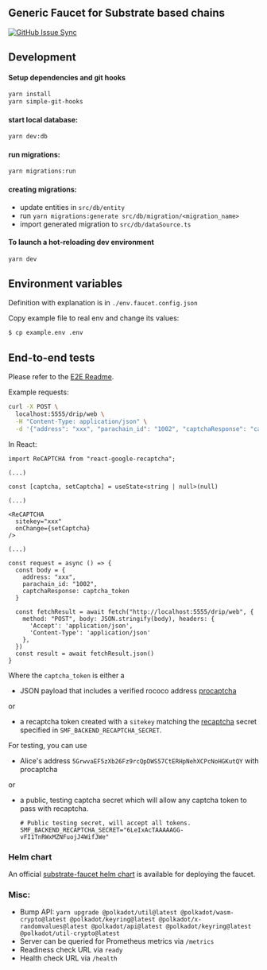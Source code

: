 ## Generic Faucet for Substrate based chains

[![GitHub Issue Sync](https://github.com/paritytech/polkadot-testnet-faucet/actions/workflows/github-issue-sync.yml/badge.svg)](https://github.com/paritytech/polkadot-testnet-faucet/actions/workflows/github-issue-sync.yml)

## Development

#### Setup dependencies and git hooks

```bash
yarn install
yarn simple-git-hooks
```

#### start local database:
```bash
yarn dev:db
```

#### run migrations:
```bash
yarn migrations:run
```

#### creating migrations:
* update entities in `src/db/entity`
* run `yarn migrations:generate src/db/migration/<migration_name>`
* import generated migration to `src/db/dataSource.ts`

#### To launch a hot-reloading dev environment

```bash
yarn dev
```

## Environment variables

Definition with explanation is in `./env.faucet.config.json`

Copy example file to real env and change its values:
```bash
$ cp example.env .env
```

## End-to-end tests

Please refer to the [E2E Readme](./E2E/README.md).

Example requests:

```bash
curl -X POST \
  localhost:5555/drip/web \
  -H "Content-Type: application/json" \
  -d '{"address": "xxx", "parachain_id": "1002", "captchaResponse": "captcha_token"}'
```

In React:

```tsx
import ReCAPTCHA from "react-google-recaptcha";

(...)

const [captcha, setCaptcha] = useState<string | null>(null)

(...)

<ReCAPTCHA
  sitekey="xxx"
  onChange={setCaptcha}
/>

(...)

const request = async () => {
  const body = {
    address: "xxx",
    parachain_id: "1002",
    captchaResponse: captcha_token
  }

  const fetchResult = await fetch("http://localhost:5555/drip/web", {
    method: "POST", body: JSON.stringify(body), headers: {
      'Accept': 'application/json',
      'Content-Type': 'application/json'
    },
  })
  const result = await fetchResult.json()
}
```

Where the `captcha_token` is either a

- JSON payload that includes a verified rococo address [procaptcha](https://prosopo.io)

or

- a recaptcha token created with a `sitekey` matching the [recaptcha](https://developers.google.com/recaptcha/) secret specified in `SMF_BACKEND_RECAPTCHA_SECRET`.

For testing, you can use

- Alice's address `5GrwvaEF5zXb26Fz9rcQpDWS57CtERHpNehXCPcNoHGKutQY` with procaptcha

or

- a public, testing captcha secret which will allow any captcha token to pass with recaptcha.

  ```shell
  # Public testing secret, will accept all tokens.
  SMF_BACKEND_RECAPTCHA_SECRET="6LeIxAcTAAAAAGG-vFI1TnRWxMZNFuojJ4WifJWe"
  ```

### Helm chart

An official [substrate-faucet helm chart](https://github.com/paritytech/helm-charts/tree/main/charts/substrate-faucet) is available for deploying the faucet.

### Misc:

* Bump API: `yarn upgrade @polkadot/util@latest @polkadot/wasm-crypto@latest @polkadot/keyring@latest @polkadot/x-randomvalues@latest @polkadot/api@latest @polkadot/keyring@latest @polkadot/util-crypto@latest`
* Server can be queried for Prometheus metrics via `/metrics`
* Readiness check URL via `ready`
* Health check URL via `/health`
